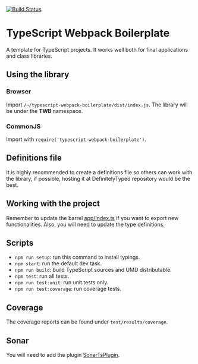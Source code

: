 [![Build Status](https://travis-ci.org/RecuencoJones/typescript-webpack-boilerplate.png?branch=develop)](https://travis-ci.org/RecuencoJones/typescript-webpack-boilerplate)

# TypeScript Webpack Boilerplate

A template for TypeScript projects. It works well both for final 
applications and class libraries.

## Using the library

### Browser
Import `/~/typescript-webpack-boilerplate/dist/index.js`. 
The library will be under the **TWB** namespace.
 
### CommonJS
Import with `require('typescript-webpack-boilerplate')`.

## Definitions file

It is highly recommended to create a definitions file so others can
work with the library, if possible, hosting it at DefinitelyTyped
repository would be the best.

## Working with the project

Remember to update the barrel [app/Index.ts](app/Index.ts) if you want 
to export new functionalities. Also, you will need to update the type 
definitions.

## Scripts

- `npm run setup`: run this command to install typings.
- `npm start`: run the default dev task.
- `npm run build`: build TypeScript sources and UMD distributable.
- `npm test`: run all tests.
- `npm run test:unit`: run unit tests only.
- `npm run test:coverage`: run coverage tests.

## Coverage

The coverage reports can be found under `test/results/coverage`.

## Sonar

You will need to add the plugin [SonarTsPlugin](https://github.com/Pablissimo/SonarTsPlugin).
 
